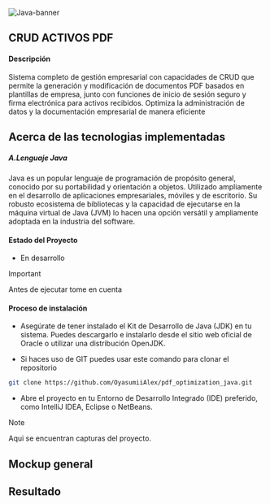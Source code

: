 ![Java-banner](https://github.com/OyasumiiAlex/pdf_optimization_java/assets/44487342/e0272e7d-647c-421e-81b5-c40e9249e5cf)

##  CRUD ACTIVOS PDF
#### Descripción
<p>Sistema completo de gestión empresarial con capacidades de CRUD que permite la generación y modificación de documentos PDF basados en plantillas de empresa, junto con funciones de inicio de sesión seguro y firma electrónica para activos recibidos. Optimiza la administración de datos y la documentación empresarial de manera eficiente
</p>

## Acerca de las tecnologias implementadas
##### A.Lenguaje Java
<p>Java es un popular lenguaje de programación de propósito general, conocido por su portabilidad y orientación a objetos. Utilizado ampliamente en el desarrollo de aplicaciones empresariales, móviles y de escritorio. Su robusto ecosistema de bibliotecas y la capacidad de ejecutarse en la máquina virtual de Java (JVM) lo hacen una opción versátil y ampliamente adoptada en la industria del software.</p>

#### Estado del Proyecto
- <p> En desarrollo </p>

> [!IMPORTANT]
> Antes de ejecutar tome en cuenta
#### Proceso de instalación
- <p>Asegúrate de tener instalado el Kit de Desarrollo de Java (JDK) en tu sistema. Puedes descargarlo e instalarlo desde el sitio web oficial de Oracle o utilizar una distribución OpenJDK.</p>
- <p>Si haces uso de GIT puedes usar este comando para clonar el repositorio</p>
```bash
git clone https://github.com/OyasumiiAlex/pdf_optimization_java.git
```
- <p>Abre el proyecto en tu Entorno de Desarrollo Integrado (IDE) preferido, como IntelliJ IDEA, Eclipse o NetBeans.</p>


> [!NOTE]
> Aqui se encuentran capturas del proyecto.

## Mockup general

## Resultado

